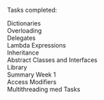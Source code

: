 Tasks completed:

Dictionaries<br/>
Overloading<br/>
Delegates<br/>
Lambda Expressions<br/>
Inheritance<br/>
Abstract Classes and Interfaces<br/>
Library<br/>
Summary Week 1<br/>
Access Modifiers<br/>
Multithreading med Tasks